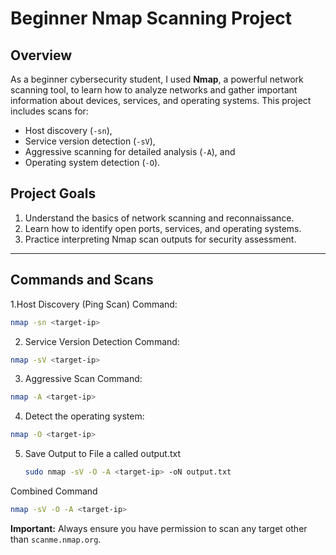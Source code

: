 # Beginner Nmap Scanning Project

## Overview
As a beginner cybersecurity student, I used **Nmap**, a powerful network scanning tool, to learn how to analyze networks and gather important information about devices, services, and operating systems. This project includes scans for:
- Host discovery (`-sn`),
- Service version detection (`-sV`),
- Aggressive scanning for detailed analysis (`-A`), and
- Operating system detection (`-O`).

## Project Goals
1. Understand the basics of network scanning and reconnaissance.
2. Learn how to identify open ports, services, and operating systems.
3. Practice interpreting Nmap scan outputs for security assessment.

---
## Commands and Scans
1.Host Discovery (Ping Scan)
Command: 
   ```bash
   nmap -sn <target-ip>
```
2. Service Version Detection
Command:
```bash
nmap -sV <target-ip>
```
3. Aggressive Scan
Command:
```bash
nmap -A <target-ip>
```
4. Detect the operating system:
```bash
nmap -O <target-ip>
```
5. Save Output to File a called output.txt
   ```bash
   sudo nmap -sV -O -A <target-ip> -oN output.txt

Combined Command
```bash
nmap -sV -O -A <target-ip>
```

**Important:** Always ensure you have permission to scan any target other than `scanme.nmap.org`.
